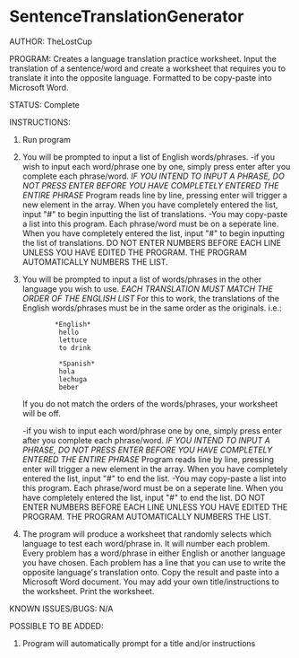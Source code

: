 # SentenceTranslationGenerator
AUTHOR: TheLostCup

PROGRAM:
Creates a language translation practice worksheet. Input the translation of a sentence/word and create a worksheet that requires you to translate it into the opposite language. Formatted to be copy-paste into Microsoft Word. 

STATUS: Complete

INSTRUCTIONS:
1. Run program

2. You will be prompted to input a list of English words/phrases. 
  -if you wish to input each word/phrase one by one, simply press enter after you complete each phrase/word. *IF YOU INTEND TO INPUT A PHRASE, DO NOT PRESS ENTER BEFORE YOU HAVE COMPLETELY ENTERED THE ENTIRE PHRASE* Program reads line by line, pressing enter will trigger a new element in the array. When you have completely entered the list, input "#" to begin inputting the list of translations. 
  -You may copy-paste a list into this program. Each phrase/word must be on a seperate line. When you have completely entered the list, input "#" to begin inputting the list of translations. 
  DO NOT ENTER NUMBERS BEFORE EACH LINE UNLESS YOU HAVE EDITED THE PROGRAM. THE PROGRAM AUTOMATICALLY NUMBERS THE LIST.

3. You will be prompted to input a list of words/phrases in the other language you wish to use.
              *EACH TRANSLATION MUST MATCH THE ORDER OF THE ENGLISH LIST*
   For this to work, the translations of the English words/phrases must be in the same order as the originals. 
               i.e.:    
               
               *English*           
                hello                 
                lettuce              
                to drink   
                
                *Spanish*
                hola
                lechuga
                beber
                
   If you do not match the orders of the words/phrases, your worksheet will be off. 
   
   -if you wish to input each word/phrase one by one, simply press enter after you complete each phrase/word. *IF YOU INTEND TO INPUT A PHRASE, DO NOT PRESS ENTER BEFORE YOU HAVE COMPLETELY ENTERED THE ENTIRE PHRASE* Program reads line by line, pressing enter will trigger a new element in the array. When you have completely entered the list, input "#" to end the list. 
  -You may copy-paste a list into this program. Each phrase/word must be on a seperate line. When you have completely entered the list, input "#" to end the list.
  DO NOT ENTER NUMBERS BEFORE EACH LINE UNLESS YOU HAVE EDITED THE PROGRAM. THE PROGRAM AUTOMATICALLY NUMBERS THE LIST.

4. The program will produce a worksheet that randomly selects which language to test each word/phrase in. It will number each problem. Every problem has a word/phrase in either English or another language you have chosen. Each problem has a line that you can use to write the opposite language's translation onto. Copy the result and paste into a Microsoft Word document. You may add your own title/instructions to the worksheet. Print the worksheet. 

KNOWN ISSUES/BUGS: N/A

POSSIBLE TO BE ADDED: 
1. Program will automatically prompt for a title and/or instructions
